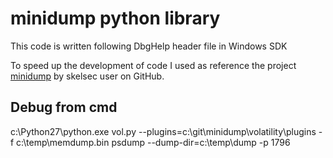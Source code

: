 # minidump python library

This code is written following DbgHelp header file in Windows SDK

To speed up the development of code I used as reference the project [minidump](https://github.com/skelsec/minidump/) by skelsec user on GitHub.

## Debug from cmd
c:\Python27\python.exe vol.py --plugins=c:\git\minidump\volatility\plugins -f c:\temp\memdump.bin psdump --dump-dir=c:\temp\dump -p 1796